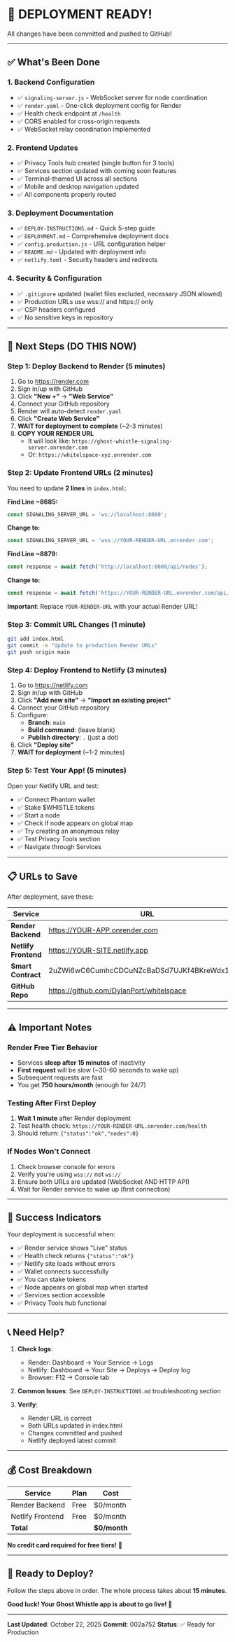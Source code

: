 # 🚀 DEPLOYMENT READY!

All changes have been committed and pushed to GitHub!

---

## ✅ What's Been Done

### 1. **Backend Configuration** 
- ✅ `signaling-server.js` - WebSocket server for node coordination
- ✅ `render.yaml` - One-click deployment config for Render
- ✅ Health check endpoint at `/health`
- ✅ CORS enabled for cross-origin requests
- ✅ WebSocket relay coordination implemented

### 2. **Frontend Updates**
- ✅ Privacy Tools hub created (single button for 3 tools)
- ✅ Services section updated with coming soon features
- ✅ Terminal-themed UI across all sections
- ✅ Mobile and desktop navigation updated
- ✅ All components properly routed

### 3. **Deployment Documentation**
- ✅ `DEPLOY-INSTRUCTIONS.md` - Quick 5-step guide
- ✅ `DEPLOYMENT.md` - Comprehensive deployment docs
- ✅ `config.production.js` - URL configuration helper
- ✅ `README.md` - Updated with deployment info
- ✅ `netlify.toml` - Security headers and redirects

### 4. **Security & Configuration**
- ✅ `.gitignore` updated (wallet files excluded, necessary JSON allowed)
- ✅ Production URLs use wss:// and https:// only
- ✅ CSP headers configured
- ✅ No sensitive keys in repository

---

## 🎯 Next Steps (DO THIS NOW)

### Step 1: Deploy Backend to Render (5 minutes)

1. Go to https://render.com
2. Sign in/up with GitHub
3. Click **"New +"** → **"Web Service"**
4. Connect your GitHub repository
5. Render will auto-detect `render.yaml`
6. Click **"Create Web Service"**
7. **WAIT for deployment to complete** (~2-3 minutes)
8. **COPY YOUR RENDER URL** 
   - It will look like: `https://ghost-whistle-signaling-server.onrender.com`
   - Or: `https://whitelspace-xyz.onrender.com`

### Step 2: Update Frontend URLs (2 minutes)

You need to update **2 lines** in `index.html`:

**Find Line ~8685:**
```javascript
const SIGNALING_SERVER_URL = 'ws://localhost:8080';
```
**Change to:**
```javascript
const SIGNALING_SERVER_URL = 'wss://YOUR-RENDER-URL.onrender.com';
```

**Find Line ~8879:**
```javascript
const response = await fetch('http://localhost:8080/api/nodes');
```
**Change to:**
```javascript
const response = await fetch('https://YOUR-RENDER-URL.onrender.com/api/nodes');
```

**Important**: Replace `YOUR-RENDER-URL` with your actual Render URL!

### Step 3: Commit URL Changes (1 minute)

```bash
git add index.html
git commit -m "Update to production Render URLs"
git push origin main
```

### Step 4: Deploy Frontend to Netlify (3 minutes)

1. Go to https://netlify.com
2. Sign in/up with GitHub
3. Click **"Add new site"** → **"Import an existing project"**
4. Connect your GitHub repository
5. Configure:
   - **Branch**: `main`
   - **Build command**: (leave blank)
   - **Publish directory**: `.` (just a dot)
6. Click **"Deploy site"**
7. **WAIT for deployment** (~1-2 minutes)

### Step 5: Test Your App! (5 minutes)

Open your Netlify URL and test:
- ✅ Connect Phantom wallet
- ✅ Stake $WHISTLE tokens
- ✅ Start a node
- ✅ Check if node appears on global map
- ✅ Try creating an anonymous relay
- ✅ Test Privacy Tools section
- ✅ Navigate through Services

---

## 📋 URLs to Save

After deployment, save these:

| Service | URL | Purpose |
|---------|-----|---------|
| **Render Backend** | https://YOUR-APP.onrender.com | WebSocket server |
| **Netlify Frontend** | https://YOUR-SITE.netlify.app | Your live app |
| **Smart Contract** | 2uZWi6wC6CumhcCDCuNZcBaDSd7UJKf4BKreWdx1Pyaq | Solana program |
| **GitHub Repo** | https://github.com/DylanPort/whitelspace | Source code |

---

## ⚠️ Important Notes

### Render Free Tier Behavior
- Services **sleep after 15 minutes** of inactivity
- **First request** will be slow (~30-60 seconds to wake up)
- Subsequent requests are fast
- You get **750 hours/month** (enough for 24/7)

### Testing After First Deploy
1. **Wait 1 minute** after Render deployment
2. Test health check: `https://YOUR-RENDER-URL.onrender.com/health`
3. Should return: `{"status":"ok","nodes":0}`

### If Nodes Won't Connect
1. Check browser console for errors
2. Verify you're using `wss://` not `ws://`
3. Ensure both URLs are updated (WebSocket AND HTTP API)
4. Wait for Render service to wake up (first connection)

---

## 🎉 Success Indicators

Your deployment is successful when:
- ✅ Render service shows "Live" status
- ✅ Health check returns `{"status":"ok"}`
- ✅ Netlify site loads without errors
- ✅ Wallet connects successfully
- ✅ You can stake tokens
- ✅ Node appears on global map when started
- ✅ Services section accessible
- ✅ Privacy Tools hub functional

---

## 📞 Need Help?

1. **Check logs**:
   - Render: Dashboard → Your Service → Logs
   - Netlify: Dashboard → Your Site → Deploys → Deploy log
   - Browser: F12 → Console tab

2. **Common Issues**: See `DEPLOY-INSTRUCTIONS.md` troubleshooting section

3. **Verify**:
   - Render URL is correct
   - Both URLs updated in index.html
   - Changes committed and pushed
   - Netlify deployed latest commit

---

## 💰 Cost Breakdown

| Service | Plan | Cost |
|---------|------|------|
| Render Backend | Free | $0/month |
| Netlify Frontend | Free | $0/month |
| **Total** | | **$0/month** |

**No credit card required for free tiers!** 🎉

---

## 🚀 Ready to Deploy?

Follow the steps above in order. The whole process takes about **15 minutes**.

**Good luck! Your Ghost Whistle app is about to go live! 🌟**

---

**Last Updated**: October 22, 2025
**Commit**: 002a752
**Status**: ✅ Ready for Production

